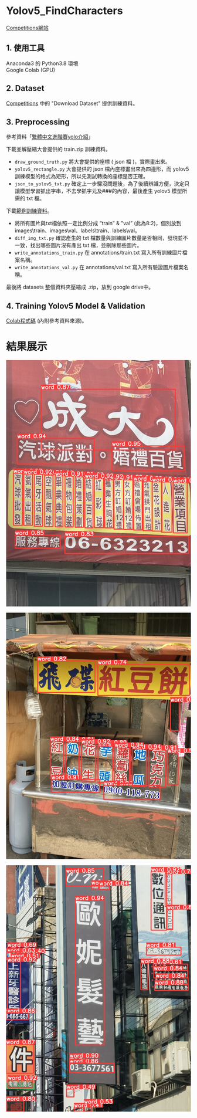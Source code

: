 # Yolov5_FindCharacters
[Competitions網站](https://tbrain.trendmicro.com.tw/Competitions/Details/19)
## 1. 使用工具
Anaconda3 的 Python3.8 環境<br>
Google Colab (GPU)
## 2. Dataset
[Competitions](https://tbrain.trendmicro.com.tw/Competitions/Details/19) 中的 "Download Dataset" 提供訓練資料。
## 3. Preprocessing
參考資料「[繁體中文進階賽yolo介紹](https://www.youtube.com/watch?v=kKlKiKZo7UM&ab_channel=AICUP%E6%95%99%E8%82%B2%E9%83%A8%E5%85%A8%E5%9C%8B%E5%A4%A7%E5%B0%88%E6%A0%A1%E9%99%A2%E4%BA%BA%E5%B7%A5%E6%99%BA%E6%85%A7%E7%AB%B6%E8%B3%BD)」

下載並解壓縮大會提供的 train.zip 訓練資料。
* `draw_ground_truth.py` 將大會提供的座標 ( json 檔 )，實際畫出來。
* `yolov5_rectangle.py` 大會提供的 json 檔內座標畫出來為四邊形，而 yolov5 訓練模型的格式為矩形，所以先測試轉換的座標是否正確。
* `json_to_yolov5_txt.py` 確定上一步驟沒問題後，為了後續辨識方便，決定只讓模型學習抓出字串，不去學抓字元及###的內容，最後產生 yolov5 模型所需的 txt 檔。

下載[範例訓練資料](https://reurl.cc/AqpA98)。
* 將所有圖片與txt檔依照一定比例分成 ”train” & ”val” (此為8:2)，個別放到 images\train、images\val、labels\train、labels\val。
* `diff_img_txt.py` 確認產生的 txt 檔數量與訓練圖片數量是否相同，發現並不一致，找出哪些圖片沒有產出 txt 檔，並刪除那些圖片。
* `write_annotations_train.py` 在 annotations/train.txt 寫入所有訓練圖片檔案名稱。
* `write_annotations_val.py` 在 annotations/val.txt 寫入所有驗證圖片檔案名稱。

最後將 datasets 整個資料夾壓縮成 .zip，放到 google drive中。
## 4. Training Yolov5 Model & Validation
[Colab程式碼](https://colab.research.google.com/drive/1LciFOWUerJ1iFmhbWshft_8sNqZNlRCo?usp=sharing) (內附參考資料來源)。

# 結果展示
<p align="center"><img src="data/characters-1.jpg" width="700"\></p>
<p align="center"><img src="data/characters-2.jpg" width="700"\></p>
<p align="center"><img src="data/characters-3.jpg" width="700"\></p>